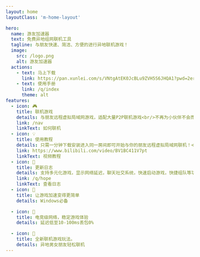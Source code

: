 ```yaml
---
layout: home
layoutClass: 'm-home-layout'

hero:
  name: 游友加速器
  text: 免费异地组网联机工具
  tagline: 与朋友快速、简洁、方便的进行异地联机游戏！
  image:
    src: /logo.png
    alt: 游友加速器
  actions:
    - text: 马上下载
      link: https://pan.xunlei.com/s/VNtgAtEK0JcBLu9ZVH5S6JHQA1?pwd=2erb#
    - text: 使用手册
      link: /q/index
      theme: alt
features:
  - icon: 🎮
    title: 联机游戏
    details: 与朋友远程虚拟局域网游戏，适配大量P2P联机游戏<br/>不再为小伙伴不会而烦恼了
    link: /nav
    linkText: 如何联机
  - icon: 💡
    title: 使用教程
    details: 只需一分钟下载安装进入同一房间即可开始与你的朋友远程虚拟局域网联机！<br/>无需繁琐配置！
    link: https://www.bilibili.com/video/BV1BC411V7pt
    linkText: 视频教程
  - icon: 📖
    title: 更新日志
    details: 支持多元化游戏，显示网络延迟，聊天社交系统，快速启动游戏，快捷组队等功能，点击可查看详情更新日志
    link: /q/hope
    linkText: 查看日志
  - icon: 🧰
    title: 让游戏加速变得更简单
    details: Windows必备

  - icon: 🐞
    title: 电竞级网络，稳定游戏体验
    details: 延迟低至10-100ms丢包0%

  - icon: 💯
    title: 全新联机游戏玩法。
    details: 异地男女朋友轻松联机
---
```

<style>
/*爱的魔力转圈圈*/
.m-home-layout .image-src:hover {
  transform: translate(-50%, -50%) rotate(666turn);
  transition: transform 59s 1s cubic-bezier(0.3, 0, 0.8, 1);
}

.m-home-layout .details small {
  opacity: 0.8;
}

.m-home-layout .item:last-child .details {
  display: flex;
  justify-content: flex-end;
  align-items: end;
}
  .title :nth-child(1) {
    /* pointer-events: auto; */
    display: none;
}
  table{
    margin:auto;
  }
</style>
